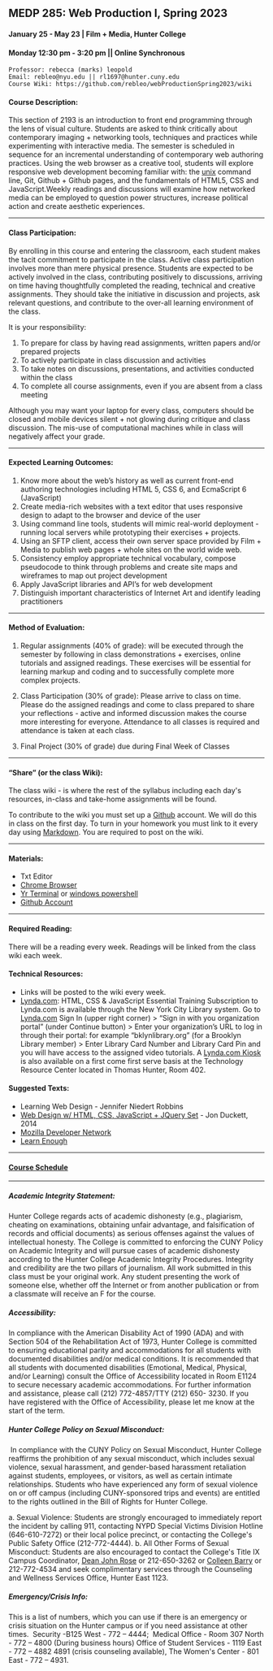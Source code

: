 
## MEDP 285: Web Production I, Spring 2023
#### January 25 - May 23 | Film + Media, Hunter College
#### Monday 12:30 pm - 3:20 pm || Online Synchronous

	Professor: rebecca (marks) leopold
	Email: rebleo@nyu.edu || rl1697@hunter.cuny.edu
	Course Wiki: https://github.com/rebleo/webProductionSpring2023/wiki


#### Course Description:

This section of 2193 is an introduction to front end programming through the lens of visual culture. Students are asked to think critically about contemporary imaging + networking tools, techniques and practices while experimenting with interactive media. The semester is scheduled in sequence for an incremental understanding of contemporary web authoring practices. Using the web browser as a creative tool, students will explore responsive web development becoming familiar with: the [unix](https://en.wikipedia.org/wiki/Unix) command line, Git, Github + Github pages, and the fundamentals of HTML5, CSS and JavaScript.Weekly readings and discussions will examine how networked media can be employed to question power structures, increase political action and create aesthetic experiences.


---

#### Class Participation:
By enrolling in this course and entering the classroom, each student makes the tacit commitment to participate in the class. Active class participation involves more than mere physical presence. Students are expected to be actively involved in the class, contributing positively to discussions, arriving on time having thoughtfully completed the reading, technical and creative assignments. They should take the initiative in discussion and projects, ask relevant questions, and contribute to the over-all learning environment of the class.

It is your responsibility:
1. To prepare for class by having read assignments, written papers and/or prepared projects
2. To actively participate in class discussion and activities
3. To take notes on discussions, presentations, and activities conducted within the class
4. To complete all course assignments, even if you are absent from a class meeting

Although you may want your laptop for every class, computers should be closed and mobile devices silent + not glowing during critique and class discussion. The mis-use of computational machines while in class will negatively affect your grade.

---

#### Expected Learning Outcomes:
1. Know more about the web’s history as well as current front-end authoring technologies including HTML 5, CSS 6, and EcmaScript 6 (JavaScript)
2. Create media-rich websites with a text editor that uses responsive design to adapt to the browser and device of the user
3. Using command line tools, students will mimic real-world deployment - running local servers while prototyping their exercises + projects.
4. Using an SFTP client, access their own server space provided by Film + Media to publish web pages + whole sites on the world wide web.
5. Consistency employ appropriate technical vocabulary, compose pseudocode to think through problems and create site maps and wireframes to map out project development
6. Apply JavaScript libraries and API’s for web development
7. Distinguish important characteristics of Internet Art and identify leading practitioners

---
#### Method of Evaluation:
1.  Regular assignments (40% of grade): will be executed through the semester by following in class demonstrations + exercises, online tutorials and assigned readings. These exercises will be essential for learning markup and coding and to successfully complete more complex projects.

2. Class Participation (30% of grade): Please arrive to class on time. Please do the assigned readings and come to class prepared to share your reflections - active and informed discussion makes the course more interesting for everyone. Attendance to all classes is required and attendance is taken at each class.

3. Final Project (30% of grade) due during Final Week of Classes 

---

#### “Share” (or the class Wiki):
The class wiki - is where the rest of the syllabus including each day's resources, in-class and take-home assignments will be found.

To contribute to the wiki you must set up a [Github](http://www.github.com) account. We will do this in class on the first day. To turn in your homework you must link to it every day using [Markdown](https://www.markdownguide.org/). You are required to post on the wiki.

---

#### Materials:
* Txt Editor
* [Chrome Browser](https://www.google.com/chrome/browser/)
* [Yr Terminal](https://www.google.com/search?hl=en&q=terminal%20mac%20os) or [windows powershell](https://docs.microsoft.com/en-us/powershell/scripting/overview?view=powershell-7.2)
* [Github Account](https://www.Github.com/)


---

#### Required Reading:
There will be a reading every week. Readings will be linked from the class wiki each week.

#### Technical Resources:
* Links will be posted to the wiki every week.
* [Lynda.com](https://www.lynda.com/): HTML, CSS & JavaScript Essential Training
Subscription to Lynda.com is available through the New York City Library system. Go to [Lynda.com](https://www.lynda.com/) Sign In (upper right corner) > “Sign in with you organization portal” (under Continue button) > Enter your organization’s URL to log in through their portal: for example “bklynlibrary.org” (for a Brooklyn Library member) > Enter Library Card Number and Library Card Pin and you will have access to the assigned video tutorials. A [Lynda.com Kiosk](http://www.hunter.cuny.edu/it/lyndakiosk) is also available on a first come first serve basis at the Technology Resource Center located in Thomas Hunter, Room 402.

#### Suggested Texts:
* Learning Web Design - Jennifer Niedert Robbins
* [Web Design w/ HTML, CSS, JavaScript + JQuery Set](https://www.amazon.com/Web-Design-HTML-JavaScript-jQuery/dp/1118907442/ref=sr_1_3?ie=UTF8&qid=1526310943&sr=8-3&keywords=html+and+css) - Jon Duckett, 2014
* [Mozilla Developer Network](https://developer.mozilla.org/en-US/)
* [Learn Enough](https://www.learnenough.com/)
---
#### [Course Schedule](schedule.md)

---

##### Academic Integrity Statement:
Hunter College regards acts of academic dishonesty (e.g., plagiarism, cheating on examinations, obtaining unfair advantage, and falsification of records and official documents) as serious offenses against the values of intellectual honesty. The College is committed to enforcing the CUNY Policy on Academic Integrity and will pursue cases of academic dishonesty according to the Hunter College Academic Integrity Procedures. Integrity and credibility are the two pillars of journalism. All work submitted in this class must be your original work. Any student presenting the work of someone else, whether off the Internet or from another publication or from a classmate will receive an F for the course.

##### Accessibility:
In compliance with the American Disability Act of 1990 (ADA) and with Section 504 of the Rehabilitation Act of 1973, Hunter College is committed to ensuring educational parity and accommodations for all students with documented disabilities and/or medical conditions. It is recommended that all students with documented disabilities (Emotional, Medical, Physical, and/or Learning) consult the Office of Accessibility located in Room E1124 to secure necessary academic accommodations. For further information and assistance, please call (212) 772-4857/TTY (212) 650- 3230. If you have registered with the Office of Accessibility, please let me know at the start of the term.

##### Hunter College Policy on Sexual Misconduct:
 In compliance with the CUNY Policy on Sexual Misconduct, Hunter College reaffirms the prohibition of any sexual misconduct, which includes sexual violence, sexual harassment, and gender-based harassment retaliation against students, employees, or visitors, as well as certain intimate relationships. Students who have experienced any form of sexual violence on or off campus (including CUNY-sponsored trips and events) are entitled to the rights outlined in the Bill of Rights for Hunter College. 

a. Sexual Violence: Students are strongly encouraged to immediately report the incident by calling 911, contacting NYPD Special Victims Division Hotline (646-610-7272) or their local police precinct, or contacting the College's Public Safety Office (212-772-4444). b. All Other Forms of Sexual Misconduct: Students are also encouraged to contact the College's Title IX Campus Coordinator, [Dean John Rose](jtrose@hunter.cuny.edu) or 212-650-3262 or [Colleen Barry](colleen.barry@hunter.cuny.edu) or 212-772-4534 and seek complimentary services through the Counseling and Wellness Services Office, Hunter East 1123.

##### Emergency/Crisis Info: 
This is a list of numbers, which you can use if there is an emergency or crisis situation on the Hunter campus or if you need assistance at other times.  Security -B125 West - 772 – 4444;  Medical Office - Room 307 North - 772 – 4800 (During business hours) Office of Student Services - 1119 East - 772 – 4882 4891 (crisis counseling available), The Women's Center - 801 East - 772 – 4931.
